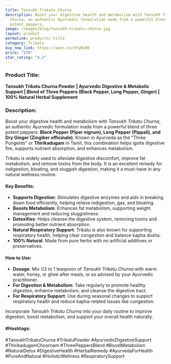 ```yaml
---
title: Tansukh Trikatu Churna
description: Boost your digestive health and metabolism with Tansukh Trikatu
  Churna, an authentic Ayurvedic formulation made from a powerful blend of three
  potent peppers.
image: /images/blog/tansukh-trikatu-churna.jpg
layout: product
permalink: products/:title
category: Trikatu
buy_now_link: https://amzn.to/3YyDCB6
price: "239"
star_rating: "4.2"
---
```

### Product Title:
**Tansukh Trikatu Churna Powder | Ayurvedic Digestive & Metabolic Support | Blend of Three Peppers (Black Pepper, Long Pepper, Ginger) | 100% Natural Herbal Supplement**

### Description:
Boost your digestive health and metabolism with *Tansukh Trikatu Churna*, an authentic Ayurvedic formulation made from a powerful blend of three potent peppers: **Black Pepper (Piper nigrum), Long Pepper (Pippali), and Dry Ginger (Zingiber officinale)**. Known in Ayurveda as the "Three Pungents" or **Thirikadugam** in Tamil, this combination helps ignite digestive fire, supports nutrient absorption, and enhances metabolism.

Trikatu is widely used to alleviate digestive discomfort, improve fat metabolism, and remove toxins from the body. It is an excellent remedy for indigestion, bloating, and sluggish digestion, making it a must-have in any natural wellness routine.

#### Key Benefits:
- **Supports Digestion**: Stimulates digestive enzymes and aids in breaking down food efficiently, helping relieve indigestion, gas, and bloating.
- **Boosts Metabolism**: Enhances fat metabolism, supporting weight management and reducing sluggishness.
- **Detoxifies**: Helps cleanse the digestive system, removing toxins and promoting better nutrient absorption.
- **Natural Respiratory Support**: Trikatu is also known for supporting respiratory health, helping clear congestion and balance kapha dosha.
- **100% Natural**: Made from pure herbs with no artificial additives or preservatives.

#### How to Use:
- **Dosage**: Mix 1/2 to 1 teaspoon of *Tansukh Trikatu Churna* with warm water, honey, or ghee after meals, or as advised by your Ayurvedic practitioner.
- **For Digestion & Metabolism**: Take regularly to promote healthy digestion, enhance metabolism, and cleanse the digestive tract.
- **For Respiratory Support**: Use during seasonal changes to support respiratory health and reduce kapha-related issues like congestion.

Incorporate *Tansukh Trikatu Churna* into your daily routine to improve digestion, boost metabolism, and support your overall health naturally.

#### #Hashtags:
#TansukhTrikatuChurna #TrikatuPowder #AyurvedicDigestiveSupport #ThirikadugamChoornam #ThreePeppersBlend #BoostMetabolism #NaturalDetox #DigestiveHealth #HerbalRemedy #AyurvedaForHealth #PureAndNatural #HolisticWellness #RespiratorySupport
